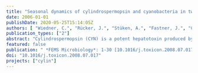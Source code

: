 ```yaml
---
title: "Seasonal dynamics of cylindrospermopsin and cyanobacteria in two German lakes"
date: 2006-01-01
publishDate: 2020-05-25T15:14:05Z
authors: [ "Wiedner, C.", "Rücker, J.", "Stüken, A.", "Fastner, J.", "Chorus, I.", "Nixdorf, B." ]
publication_types: ["2"]
abstract: "Cylindrospermopsin (CYN) is a potent hepatotoxin produced by different cyanobacteria of the order Nostocales, which is widely distributed in freshwaters and considered a hazard to wildlife and humans. In Europe, only Aphanizomenon flos-aquae is identified as CYN producer so far and the seasonal variability of CYN was not studied yet. Therefore, we studied the seasonal dynamics of the particulate and dissolved CYN concentrations in relation to the cyanobacterial occurrence and environmental factors in two German lakes over two years. Total CYN reached maximum concentrations of 0.34 and 1.80 µg L-1 in Melangsee and Langer See, respectively. In both lakes, the dissolved CYN fraction peaked after the particulate fraction, and reached higher values indicating that CYN is poorly decomposed and accumulates in the water. The cyanobacterial community was very diverse in both lakes, including potentially CYN producing species such as Cylindrospermopsis raciborskii, Anabaena bergii and Aphanizomenon flos-aquae. However, these species could be excluded as the major CYN producers. The stronges significant correlation was found for Aphanizomenon gracile and CYN, strongly indicating that the species is the main CYN producer in Langer See. CYN was also correlated with Planktothrix agardhii in Langer See and Pseudanabaena limnetica in Melangsee, but species of the order  scillatoriales are not known to produce CYN. In Melangsee the CYN producer could not be identified. Different correlations of CYN with abiotic factors in the two lakes indicate the presences of further undetected CYN producers as well as different regulation mechanisms of their dynamic and the variability of CYN."
featured: false
publication: " *FEMS Microbiology*: 1-30 [10.1016/j.toxicon.2008.07.017](https://doi.org/10.1016/j.toxicon.2008.07.017)"
doi: "10.1016/j.toxicon.2008.07.017"
projects: ["cylin"]
---
```


